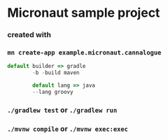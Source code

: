 <h1>Micronaut sample project</h1>

<h3>created with </h3> 

### `mn create-app example.micronaut.cannalogue`

```js
default builder => gradle
        -b -build maven

        default lang => java
        --lang groovy
```

### `./gradlew test` or `./gradlew run`

### `./mvnw compile` or `./mvnw exec:exec`



